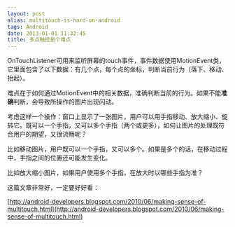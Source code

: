 ```yaml
---
layout: post
alias: multitouch-is-hard-on-android
tags: Android
date: 2013-01-01 11:32:45
title: 多点触控是个难点
---
```


OnTouchListener可用来监听屏幕的touch事件，事件数据使用MotionEvent类，它里面包含了以下数据：有几个点，每个点的坐标，判断当前行为（落下、移动、抬起）。

难点在于如何通过MotionEvent中的相关数据，准确判断当前的行为。如果不能**准确**判断，会导致所操作的图片出现闪动。

考虑这样一个操作：窗口上显示了一张图片，用户可以用手指移动、放大缩小、旋转它。既可以一个手指，又可以多个手指（两个或更多），如何让图片的处理既符合用户的期望，又很流畅呢？

比如移动图片，用户既可以一个手指，又可以多个。如果是多个的话，在移动过程中，手指之间的位置还可能发生变化。

比如放大缩小图片，如果用户使用多个手指，在放大时以哪些手指为准？

这篇文章非常好，一定要好好看：

[http://android-developers.blogspot.com/2010/06/making-sense-of-multitouch.html](http://android-developers.blogspot.com/2010/06/making-sense-of-multitouch.html)
